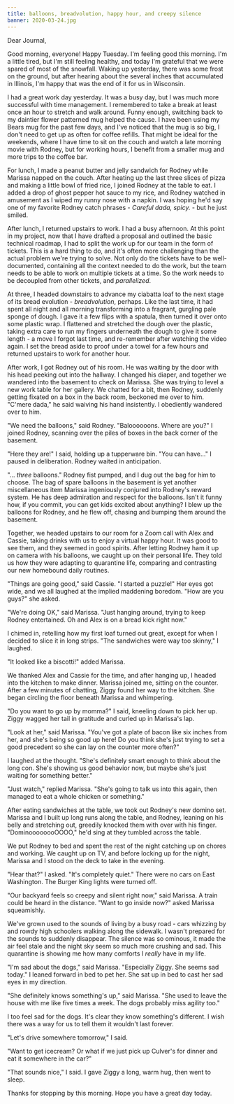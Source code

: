 ```yaml
---
title: balloons, breadvolution, happy hour, and creepy silence
banner: 2020-03-24.jpg
---
```


Dear Journal,

Good morning, everyone!  Happy Tuesday.  I'm feeling good this
morning.  I'm a little tired, but I'm still feeling healthy, and today
I'm grateful that we were spared of most of the snowfall.  Waking up
yesterday, there was some frost on the ground, but after hearing about
the several inches that accumulated in Illinois, I'm happy that was
the end of it for us in Wisconsin.

I had a great work day yesterday.  It was a busy day, but I was much
more successful with time management.  I remembered to take a break at
least once an hour to stretch and walk around.  Funny enough,
switching back to my daintier flower patterned mug helped the cause.
I have been using my Bears mug for the past few days, and I've noticed
that the mug is so big, I don't need to get up as often for coffee
refills.  That might be ideal for the weekends, where I have time to
sit on the couch and watch a late morning movie with Rodney, but for
working hours, I benefit from a smaller mug and more trips to the
coffee bar.

For lunch, I made a peanut butter and jelly sandwich for Rodney while
Marissa napped on the couch.  After heating up the last three slices
of pizza and making a little bowl of fried rice, I joined Rodney at
the table to eat.  I added a drop of ghost pepper hot sauce to my
rice, and Rodney watched in amusement as I wiped my runny nose with a
napkin.  I was hoping he'd say one of my favorite Rodney catch
phrases - _Careful dada, spicy._ - but he just smiled.

After lunch, I returned upstairs to work.  I had a busy afternoon.  At
this point in my project, now that I have drafted a proposal and
outlined the basic technical roadmap, I had to split the work up for
our team in the form of tickets.  This is a hard thing to do, and it's
often more challenging than the actual problem we're trying to solve.
Not only do the tickets have to be well-documented, containing all the
context needed to do the work, but the team needs to be able to work
on multiple tickets at a time.  So the work needs to be decoupled from
other tickets, and _parallelized_.

At three, I headed downstairs to advance my ciabatta loaf to the next
stage of its bread evolution - _breadvolution_, perhaps.  Like the
last time, it had spent all night and all morning transforming into a
fragrant, gurgling pale sponge of dough.  I gave it a few flips with a
spatula, then turned it over onto some plastic wrap.  I flattened and
stretched the dough over the plastic, taking extra care to run my
fingers underneath the dough to give it some length - a move I forgot
last time, and re-remember after watching the video again.  I set the
bread aside to proof under a towel for a few hours and returned
upstairs to work for another hour.

After work, I got Rodney out of his room.  He was waiting by the door
with his head peeking out into the hallway.  I changed his diaper, and
together we wandered into the basement to check on Marissa.  She was
trying to level a new work table for her gallery.  We chatted for a
bit, then Rodney, suddenly getting fixated on a box in the back room,
beckoned me over to him.  "C'mere dada," he said waiving his hand
insistently.  I obediently wandered over to him.

"We need the balloons," said Rodney.  "Baloooooons.  Where are you?"
I joined Rodney, scanning over the piles of boxes in the back corner
of the basement.

"Here they are!" I said, holding up a tupperware bin.  "You can
have..." I paused in deliberation.  Rodney waited in anticipation.

"... _three_ balloons."  Rodney fist pumped, and I dug out the bag for
him to choose.  The bag of spare balloons in the basement is yet
another miscellaneous item Marissa ingeniously conjured into Rodney's
reward system.  He has deep admiration and respect for the balloons.
Isn't it funny how, if you commit, you can get kids excited about
anything?  I blew up the balloons for Rodney, and he flew off, chasing
and bumping them around the basement.

Together, we headed upstairs to our room for a Zoom call with Alex and
Cassie, taking drinks with us to enjoy a virtual happy hour.  It was
good to see them, and they seemed in good spirits.  After letting
Rodney ham it up on camera with his balloons, we caught up on their
personal life.  They told us how they were adapting to quarantine
life, comparing and contrasting our new homebound daily routines.

"Things are going good," said Cassie.  "I started a puzzle!"  Her eyes
got wide, and we all laughed at the implied maddening boredom.  "How
are you guys?" she asked.

"We're doing OK," said Marissa.  "Just hanging around, trying to keep
Rodney entertained.  Oh and Alex is on a bread kick right now."

I chimed in, retelling how my first loaf turned out great, except for
when I decided to slice it in long strips.  "The sandwiches were way
too skinny," I laughed.

"It looked like a biscotti!" added Marissa.

We thanked Alex and Cassie for the time, and after hanging up, I
headed into the kitchen to make dinner.  Marissa joined me, sitting on
the counter.  After a few minutes of chatting, Ziggy found her way to
the kitchen.  She began circling the floor beneath Marissa and
whimpering.

"Do you want to go up by momma?" I said, kneeling down to pick her
up.  Ziggy wagged her tail in gratitude and curled up in Marissa's
lap.

"Look at her," said Marissa.  "You've got a plate of bacon like six
inches from her, and she's being so good up here!  Do you think she's
just trying to set a good precedent so she can lay on the counter more
often?"

I laughed at the thought.  "She's definitely smart enough to think
about the long con.  She's showing us good behavior now, but maybe
she's just waiting for something better."

"Just watch," replied Marissa.  "She's going to talk us into this
again, then managed to eat a whole chicken or something."

After eating sandwiches at the table, we took out Rodney's new domino
set.  Marissa and I built up long runs along the table, and Rodney,
leaning on his belly and stretching out, greedily knocked them with
over with his finger.  "DominoooooooOOOO," he'd sing at they tumbled
across the table.

We put Rodney to bed and spent the rest of the night catching up on
chores and working.  We caught up on TV, and before locking up for the
night, Marissa and I stood on the deck to take in the evening.

"Hear that?" I asked.  "It's completely quiet."  There were no cars on
East Washington.  The Burger King lights were turned off.

"Our backyard feels so creepy and silent right now," said Marissa.  A
train could be heard in the distance.  "Want to go inside now?" asked
Marissa squeamishly.

We've grown used to the sounds of living by a busy road - cars
whizzing by and rowdy high schoolers walking along the sidewalk.  I
wasn't prepared for the sounds to suddenly disappear.  The silence was
so ominous, it made the air feel stale and the night sky seem so much
more crushing and sad.  This quarantine is showing me how many
comforts I _really_ have in my life.

"I'm sad about the dogs," said Marissa.  "Especially Ziggy.  She seems
sad today."  I leaned forward in bed to pet her.  She sat up in bed to
cast her sad eyes in my direction.

"She definitely knows something's up," said Marissa.  "She used to
leave the house with me like five times a week.  The dogs probably
miss agility too."

I too feel sad for the dogs.  It's clear they know something's
different.  I wish there was a way for us to tell them it wouldn't
last forever.

"Let's drive somewhere tomorrow," I said.

"Want to get icecream?  Or what if we just pick up Culver's for
dinner and eat it somewhere in the car?"

"That sounds nice," I said.  I gave Ziggy a long, warm hug, then went
to sleep.

Thanks for stopping by this morning.  Hope you have a great day today.
